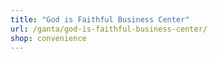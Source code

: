 ```yaml
---
title: "God is Faithful Business Center"
url: /ganta/god-is-faithful-business-center/
shop: convenience
---
```

